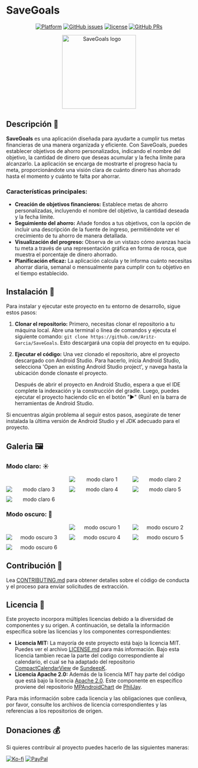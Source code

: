 # SaveGoals
<div align="center">
    
[![Platform](https://img.shields.io/badge/platform-android-%2334A853?logo=android&logoColor=%23FFFFFF)](https://github.com/Aritz-Garcia/SaveGoals)
[![GitHub issues](https://img.shields.io/github/issues/Aritz-Garcia/SaveGoals)](https://github.com/Aritz-Garcia/SaveGoals/issues)
[![license](https://img.shields.io/badge/license-MIT-blue.svg)](https://github.com/Aritz-Garcia/SaveGoals/tree/main/LICENSE.md)
[![GitHub PRs](https://img.shields.io/github/issues-pr/Aritz-Garcia/SaveGoals)](https://github.com/Aritz-Garcia/SaveGoals/pulls)
    
</div>
<div align="center">
    
<img src="img/SaveGoals.png" alt="SaveGoals logo" style="width:200px">
    
</div>

## Descripción 📝
**SaveGoals** es una aplicación diseñada para ayudarte a cumplir tus metas financieras de una manera organizada y eficiente. Con SaveGoals, puedes establecer objetivos de ahorro personalizados, indicando el nombre del objetivo, la cantidad de dinero que deseas acumular y la fecha límite para alcanzarlo. La aplicación se encarga de mostrarte el progreso hacia tu meta, proporcionándote una visión clara de cuánto dinero has ahorrado hasta el momento y cuánto te falta por ahorrar.

### Características principales:
- **Creación de objetivos financieros:** Establece metas de ahorro personalizadas, incluyendo el nombre del objetivo, la cantidad deseada y la fecha límite.
- **Seguimiento del ahorro:** Añade fondos a tus objetivos, con la opción de incluir una descripción de la fuente de ingreso, permitiéndote ver el crecimiento de tu ahorro de manera detallada.
- **Visualización del progreso:** Observa de un vistazo cómo avanzas hacia tu meta a través de una representación gráfica en forma de rosca, que muestra el porcentaje de dinero ahorrado.
- **Planificación eficaz:** La aplicación calcula y te informa cuánto necesitas ahorrar diaria, semanal o mensualmente para cumplir con tu objetivo en el tiempo establecido.

## Instalación 🚀
Para instalar y ejecutar este proyecto en tu entorno de desarrollo, sigue estos pasos:

1. **Clonar el repositorio:** Primero, necesitas clonar el repositorio a tu máquina local. Abre una terminal o línea de comandos y ejecuta el siguiente comando: `git clone https://github.com/Aritz-Garcia/SaveGoals`. Esto descargará una copia del proyecto en tu equipo.

2. **Ejecutar el código:** Una vez clonado el repositorio, abre el proyecto descargado con Android Studio. Para hacerlo, inicia Android Studio, selecciona 'Open an existing Android Studio project', y navega hasta la ubicación donde clonaste el proyecto.
    
    Después de abrir el proyecto en Android Studio, espera a que el IDE complete la indexación y la construcción del gradle. Luego, puedes ejecutar el proyecto haciendo clic en el botón "▶" (Run) en la barra de herramientas de Android Studio.

Si encuentras algún problema al seguir estos pasos, asegúrate de tener instalada la última versión de Android Studio y el JDK adecuado para el proyecto.

## Galeria 🖼
### Modo claro: ☀

<div align="center" style="display: grid; grid-template-columns: repeat(3, 1fr); gap: 10px; justify-content: center;">

<img src="data:image/gif;base64,R0lGODlhAQABAIAAAAAAAP///yH5BAEAAAAALAAAAAABAAEAAAIBRAA7" alt="" style="visibility: hidden;" />

<img src="img/mockup/modo_claro/Claro_1.png" alt="modo claro 1" />
<img src="img/mockup/modo_claro/Claro_2.png" alt="modo claro 2" />
<img src="img/mockup/modo_claro/Claro_3.png" alt="modo claro 3" />
<img src="img/mockup/modo_claro/Claro_4.png" alt="modo claro 4" />
<img src="img/mockup/modo_claro/Claro_5.png" alt="modo claro 5" />
<img src="img/mockup/modo_claro/Claro_6.png" alt="modo claro 6" />

</div>

### Modo oscuro: 🌙
<div align="center" style="display: grid; grid-template-columns: repeat(3, 1fr); gap: 10px; justify-content: center;">

<img src="data:image/gif;base64,R0lGODlhAQABAIAAAAAAAP///yH5BAEAAAAALAAAAAABAAEAAAIBRAA7" alt="" style="visibility: hidden;" />

<img src="img/mockup/modo_oscuro/Oscuro_1.png" alt="modo oscuro 1" />
<img src="img/mockup/modo_oscuro/Oscuro_2.png" alt="modo oscuro 2" />
<img src="img/mockup/modo_oscuro/Oscuro_3.png" alt="modo oscuro 3" />
<img src="img/mockup/modo_oscuro/Oscuro_4.png" alt="modo oscuro 4" />
<img src="img/mockup/modo_oscuro/Oscuro_5.png" alt="modo oscuro 5" />
<img src="img/mockup/modo_oscuro/Oscuro_6.png" alt="modo oscuro 6" />

</div>

## Contribución 🧩
Lea [CONTRIBUTING.md](https://github.com/Aritz-Garcia/SaveGoals/tree/main/CONTRIBUTING.md) para obtener detalles sobre el código de conducta y el proceso para enviar solicitudes de extracción.

## Licencia 📄
Este proyecto incorpora múltiples licencias debido a la diversidad de componentes y su origen. A continuación, se detalla la información específica sobre las licencias y los componentes correspondientes:

- **Licencia MIT:** La mayoría de este proyecto está bajo la licencia MIT. Puedes ver el archivo [LICENSE.md](https://github.com/Aritz-Garcia/SaveGoals/tree/main/LICENSE.md) para más información. Bajo esta licencia tambien recae la parte del codigo correspondiente al calendario, el cual se ha adaptado del repositorio [CompactCalendarView](https://github.com/SundeepK/CompactCalendarView) de [SundeepK](https://github.com/SundeepK).
- **Licencia Apache 2.0:** Además de la licencia MIT hay parte del código que está bajo la licencia [Apache 2.0](https://github.com/PhilJay/MPAndroidChart/blob/master/LICENSE). Este componente en específico proviene del repositorio [MPAndroidChart](https://github.com/PhilJay/MPAndroidChart) de [PhilJay](https://github.com/PhilJay).

Para más información sobre cada licencia y las obligaciones que conlleva, por favor, consulte los archivos de licencia correspondientes y las referencias a los repositorios de origen.

## Donaciones 💰
Si quieres contribuir al proyecto puedes hacerlo de las siguientes maneras:

[![Ko-fi](https://img.shields.io/badge/BUY%20ME%20A%20COFFEE-%23FF5E5B?style=for-the-badge&logo=kofi&logoColor=%23FFFFFF)](https://ko-fi.com/aritzgarcia)
[![PayPal](https://img.shields.io/badge/PAYPAL-%23003087?style=for-the-badge&logo=PayPal&logoColor=%23FFFFFF)](https://www.paypal.com/paypalme/aritzgarcia30)
